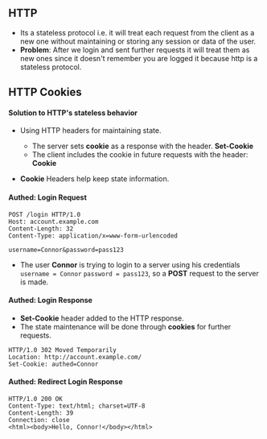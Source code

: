 

## HTTP 

- Its a stateless protocol i.e. it will treat each request from the client as a new one without maintaining or storing any session or data of the user.
- **Problem**: After we login and sent further requests it will treat them as new ones since it doesn't remember you are logged it because http is a stateless protocol.


## HTTP Cookies

#### Solution to HTTP's stateless behavior

- Using HTTP headers for maintaining state.
	- The server sets **cookie** as a response with the header. **Set-Cookie**
	- The client includes the cookie in future requests with the header: **Cookie** 
	
- **Cookie** Headers help keep state information.


#### Authed: Login Request

```
POST /login HTTP/1.0
Host: account.example.com
Content-Length: 32
Content-Type: application/x=www-form-urlencoded

username=Connor&password=pass123
```

- The user **Connor** is trying to login to a server using his credentials `username = Connor` `password = pass123`, so a **POST** request to the server is made.


#### Authed: Login Response

- **Set-Cookie** header added to the HTTP response.
- The state maintenance will be done through **cookies** for further requests.

```
HTTP/1.0 302 Moved Temporarily
Location: http://account.example.com/
Set-Cookie: authed=Connor
```


#### Authed: Redirect Login Response

```
HTTP/1.0 200 OK
Content-Type: text/html; charset=UTF-8
Content-Length: 39
Connection: close
<html><body>Hello, Connor!</body></html>
```

